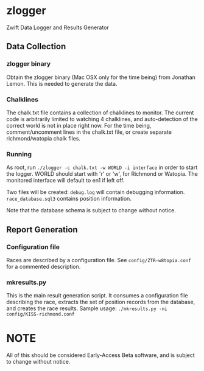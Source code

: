 # zlogger
Zwift Data Logger and Results Generator

## Data Collection

### zlogger binary
Obtain the zlogger binary (Mac OSX only for the time being) from Jonathan Lemon.
This is needed to generate the data.

### Chalklines
The chalk.txt file contains a collection of chalklines to monitor.
The current code is arbitrarily limited to watching 4 chalklines, and auto-detection
of the correct world is not in place right now.  For the time being, comment/uncomment
lines in the chalk.txt file, or create separate richmond/watopia chalk files.

### Running
As root, run `./zlogger -c chalk.txt -w WORLD -i interface` in order to start the logger.
WORLD should start with 'r' or 'w', for Richmond or Watopia.
The monitored interface will default to en1 if left off.

Two files will be created:
  `debug.log` will contain debugging information.
  `race_database.sql3` contains position information.

Note that the database schema is subject to change without notice.


## Report Generation

### Configuration file

Races are described by a configuration file.  See `config/ZTR-w8topia.conf` for a 
commented description. 

### mkresults.py

This is the main result generation script.  It consumes a configuration file describing
the race, extracts the set of position records from the database, and creates the 
race results.  Sample usage: `./mkresults.py -ni config/KISS-richmond.conf`


# NOTE

All of this should be considered Early-Access Beta software, and is subject to
change without notice.
